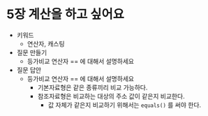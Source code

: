 # 5장 계산을 하고 싶어요

- 키워드
    - 연산자, 캐스팅
- 질문 만들기
    - 등가비교 연산자 == 에 대해서 설명하세요
- 질문 답안
    - 등가비교 연산자 == 에 대해서 설명하세요
        - 기본자료형은 같은 종류끼리 비교 가능하다.
        - 참조자료형은 비교하는 대상의 주소 값이 같은지 비교한다.
            - 값 자체가 같은지 비교하기 위해서는 `equals()` 를 써야 한다.